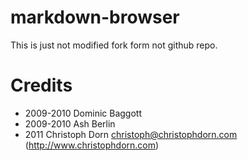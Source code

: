 markdown-browser
================

This is just not modified fork form not github repo.

# Credits

* 2009-2010 Dominic Baggott
* 2009-2010 Ash Berlin
* 2011 Christoph Dorn <christoph@christophdorn.com> (http://www.christophdorn.com)
